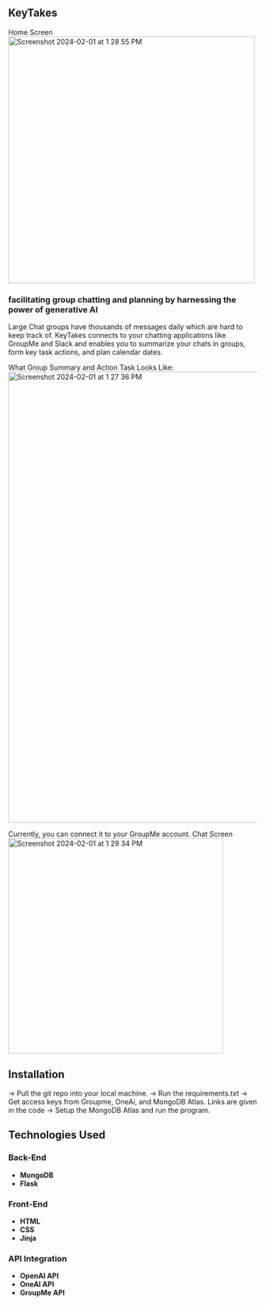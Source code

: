 ## KeyTakes 

Home Screen <br>
<img width="498" alt="Screenshot 2024-02-01 at 1 28 55 PM" src="https://github.com/avihhan/KeyTakes/assets/109458161/cd760835-e900-4d87-9ceb-8a7624b4bbb4">

### facilitating group chatting and planning by harnessing the power of generative AI
Large Chat groups have thousands of messages daily which are hard to keep track of. KeyTakes connects to your chatting applications like GroupMe and Slack and enables you to summarize your chats in groups, form key task actions, and plan calendar dates. 

What Group Summary and Action Task Looks Like: <br>
<img width="910" alt="Screenshot 2024-02-01 at 1 27 36 PM" src="https://github.com/avihhan/KeyTakes/assets/109458161/c14af22f-0bde-49a9-9513-becc78ea685d">



Currently, you can connect it to your GroupMe account.
Chat Screen <br>
<img width="434" alt="Screenshot 2024-02-01 at 1 29 34 PM" src="https://github.com/avihhan/KeyTakes/assets/109458161/bc0c046c-5f30-4497-b496-4f126f7989d3">

## Installation
-> Pull the git repo into your local machine.
-> Run the requirements.txt 
-> Get access keys from Groupme, OneAi, and MongoDB Atlas. Links are given in the code
-> Setup the MongoDB Atlas and run the program.

## Technologies Used

### Back-End

- **MongoDB**
- **Flask**

### Front-End

- **HTML**
- **CSS**
- **Jinja**

### API Integration

- **OpenAI API**
- **OneAI API**
- **GroupMe API**
